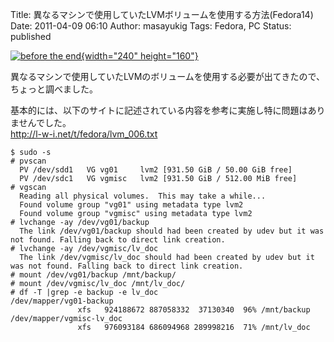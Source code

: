Title: 異なるマシンで使用していたLVMボリュームを使用する方法(Fedora14)
Date: 2011-04-09 06:10
Author: masayukig
Tags: Fedora, PC
Status: published

[![before the
end](http://farm3.static.flickr.com/2562/4016960283_a8dd425379_m.jpg){width="240"
height="160"}](http://www.flickr.com/photos/manchester-monkey/4016960283/ "before the end by Manchester-Monkey, on Flickr")

異なるマシンで使用していたLVMのボリュームを使用する必要が出てきたので、  
ちょっと調べました。

基本的には、以下のサイトに記述されている内容を参考に実施し特に問題はありませんでした。  
<http://l-w-i.net/t/fedora/lvm_006.txt>

    $ sudo -s
    # pvscan 
      PV /dev/sdd1   VG vg01     lvm2 [931.50 GiB / 50.00 GiB free]
      PV /dev/sdc1   VG vgmisc   lvm2 [931.50 GiB / 512.00 MiB free]
    # vgscan
      Reading all physical volumes.  This may take a while...
      Found volume group "vg01" using metadata type lvm2
      Found volume group "vgmisc" using metadata type lvm2
    # lvchange -ay /dev/vg01/backup
      The link /dev/vg01/backup should had been created by udev but it was not found. Falling back to direct link creation.
    # lvchange -ay /dev/vgmisc/lv_doc
      The link /dev/vgmisc/lv_doc should had been created by udev but it was not found. Falling back to direct link creation.
    # mount /dev/vg01/backup /mnt/backup/
    # mount /dev/vgmisc/lv_doc /mnt/lv_doc/
    # df -T |grep -e backup -e lv_doc
    /dev/mapper/vg01-backup
                   xfs   924188672 887058332  37130340  96% /mnt/backup
    /dev/mapper/vgmisc-lv_doc
                   xfs   976093184 686094968 289998216  71% /mnt/lv_doc
